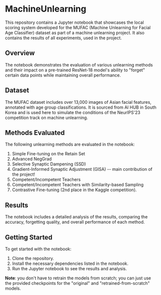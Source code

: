 # MachineUnlearning

This repository contains a Jupyter notebook that showcases the local scoring system developed for the MUFAC (Machine Unlearning for Facial Age Classifier) dataset as part of a machine unlearning project. It also contains the results of all experiments, used in the project.

## Overview

The notebook demonstrates the evaluation of various unlearning methods and their impact on a pre-trained ResNet-18 model's ability to "forget" certain data points while maintaining overall performance.

## Dataset

The MUFAC dataset includes over 13,000 images of Asian facial features, annotated with age group classifications. It is sourced from AI HUB in South Korea and is used here to simulate the conditions of the NeurIPS'23 competition track on machine unlearning.

## Methods Evaluated

The following unlearning methods are evaluated in the notebook:
1. Simple Fine-tuning on the Retain Set
2. Advanced NegGrad
3. Selective Synaptic Dampening (SSD)
4. Gradient-Informed Synaptic Adjustment (GISA) -- main contribution of the project!
5. Competent/Incompetent Teachers
6. Competent/Incompetent Teachers with Similarity-based Sampling
7. Contrastive Fine-tuning (2nd place in the Kaggle competition).

## Results

The notebook includes a detailed analysis of the results, comparing the accuracy, forgetting quality, and overall performance of each method.

## Getting Started

To get started with the notebook:
1. Clone the repository.
2. Install the necessary dependencies listed in the notebook.
3. Run the Jupyter notebook to see the results and analysis.

**Note**: you don't have to retrain the models from scratch; you can just use the provided checkpoints for the "original" and "retrained-from-scratch" models. 
